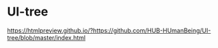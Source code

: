 # UI-tree
https://htmlpreview.github.io/?https://github.com/HUB-HUmanBeing/UI-tree/blob/master/index.html
